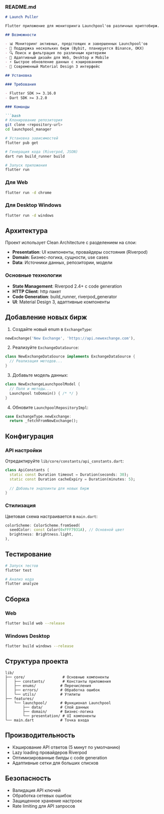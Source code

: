 ### README.md
```markdown
# Launch Puller

Flutter приложение для мониторинга Launchpool'ов различных криптобирж.

## Возможности

- 📊 Мониторинг активных, предстоящих и завершенных Launchpool'ов
- 🏢 Поддержка нескольких бирж (Bybit, планируется Binance, OKX)
- 🔍 Поиск и фильтрация по различным критериям
- 📱 Адаптивный дизайн для Web, Desktop и Mobile
- ⚡ Быстрое обновление данных с кэшированием
- 🎨 Современный Material Design 3 интерфейс

## Установка

### Требования

- Flutter SDK >= 3.16.0
- Dart SDK >= 3.2.0

### Команды

```bash
# Клонирование репозитория
git clone <repository-url>
cd launchpool_manager

# Установка зависимостей
flutter pub get

# Генерация кода (Riverpod, JSON)
dart run build_runner build

# Запуск приложения
flutter run
```

### Для Web
```bash
flutter run -d chrome
```

### Для Desktop Windows
```bash
flutter run -d windows
```

## Архитектура

Проект использует Clean Architecture с разделением на слои:

- **Presentation**: UI компоненты, провайдеры состояния (Riverpod)
- **Domain**: Бизнес-логика, сущности, use cases
- **Data**: Источники данных, репозитории, модели

### Основные технологии

- **State Management**: Riverpod 2.4+ с code generation
- **HTTP Client**: http пакет
- **Code Generation**: build_runner, riverpod_generator
- **UI**: Material Design 3, адаптивные компоненты

## Добавление новых бирж

1. Создайте новый enum в `ExchangeType`:
```dart
newExchange('New Exchange', 'https://api.newexchange.com'),
```

2. Реализуйте `ExchangeDataSource`:
```dart
class NewExchangeDataSource implements ExchangeDataSource {
  // Реализация методов...
}
```

3. Добавьте модель данных:
```dart
class NewExchangeLaunchpoolModel {
  // Поля и методы...
  Launchpool toDomain() { /* */ }
}
```

4. Обновите `LaunchpoolRepositoryImpl`:
```dart
case ExchangeType.newExchange:
  return _fetchFromNewExchange();
```

## Конфигурация

### API настройки

Отредактируйте `lib/core/constants/api_constants.dart`:

```dart
class ApiConstants {
  static const Duration timeout = Duration(seconds: 30);
  static const Duration cacheExpiry = Duration(minutes: 5);
  
  // Добавьте эндпоинты для новых бирж
}
```

### Стилизация

Цветовая схема настраивается в `main.dart`:

```dart
colorScheme: ColorScheme.fromSeed(
  seedColor: const Color(0xFFF7931A), // Основной цвет
  brightness: Brightness.light,
),
```

## Тестирование

```bash
# Запуск тестов
flutter test

# Анализ кода
flutter analyze
```

## Сборка

### Web
```bash
flutter build web --release
```

### Windows Desktop
```bash
flutter build windows --release
```

## Структура проекта

```
lib/
├── core/                 # Основные компоненты
│   ├── constants/        # Константы приложения
│   ├── enums/           # Перечисления
│   ├── errors/          # Обработка ошибок
│   └── utils/           # Утилиты
├── features/
│   └── launchpool/      # Функционал Launchpool
│       ├── data/        # Слой данных
│       ├── domain/      # Бизнес-логика
│       └── presentation/ # UI компоненты
└── main.dart            # Точка входа
```

## Производительность

- Кэширование API ответов (5 минут по умолчанию)
- Lazy loading провайдеров Riverpod
- Оптимизированные билды с code generation
- Адаптивные сетки для больших списков

## Безопасность

- Валидация API ключей
- Обработка сетевых ошибок
- Защищенное хранение настроек
- Rate limiting для API запросов